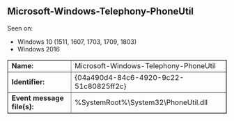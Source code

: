 ## Microsoft-Windows-Telephony-PhoneUtil

Seen on:
* Windows 10 (1511, 1607, 1703, 1709, 1803)
* Windows 2016

<table border="1" class="docutils">
  <tbody>
    <tr>
      <td><b>Name:</b></td>
      <td>Microsoft-Windows-Telephony-PhoneUtil</td>
    </tr>
    <tr>
      <td><b>Identifier:</b></td>
      <td>{04a490d4-84c6-4920-9c22-51c80825ff2c}</td>
    </tr>
    <tr>
      <td><b>Event message file(s):</b></td>
      <td>%SystemRoot%\System32\PhoneUtil.dll</td>
    </tr>
  </tbody>
</table>

&nbsp;

